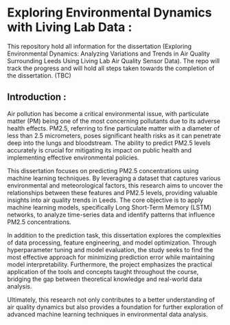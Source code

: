 # Exploring Environmental Dynamics with Living Lab Data :
This repository hold all information for the dissertation (Exploring Environmental Dynamics: Analyzing Variations and Trends in Air Quality Surrounding Leeds Using Living Lab Air Quality Sensor Data). The repo will track the progress and will hold all steps taken towards the completion of the dissertation. (TBC)



## Introduction :
Air pollution has become a critical environmental issue, with particulate matter (PM) being one of the most concerning pollutants due to its adverse health effects. PM2.5, referring to fine particulate matter with a diameter of less than 2.5 micrometers, poses significant health risks as it can penetrate deep into the lungs and bloodstream. The ability to predict PM2.5 levels accurately is crucial for mitigating its impact on public health and implementing effective environmental policies.

This dissertation focuses on predicting PM2.5 concentrations using machine learning techniques. By leveraging a dataset that captures various environmental and meteorological factors, this research aims to uncover the relationships between these features and PM2.5 levels, providing valuable insights into air quality trends in Leeds. The core objective is to apply machine learning models, specifically Long Short-Term Memory (LSTM) networks, to analyze time-series data and identify patterns that influence PM2.5 concentrations.

In addition to the prediction task, this dissertation explores the complexities of data processing, feature engineering, and model optimization. Through hyperparameter tuning and model evaluation, the study seeks to find the most effective approach for minimizing prediction error while maintaining model interpretability. Furthermore, the project emphasizes the practical application of the tools and concepts taught throughout the course, bridging the gap between theoretical knowledge and real-world data analysis.

Ultimately, this research not only contributes to a better understanding of air quality dynamics but also provides a foundation for further exploration of advanced machine learning techniques in environmental data analysis.
